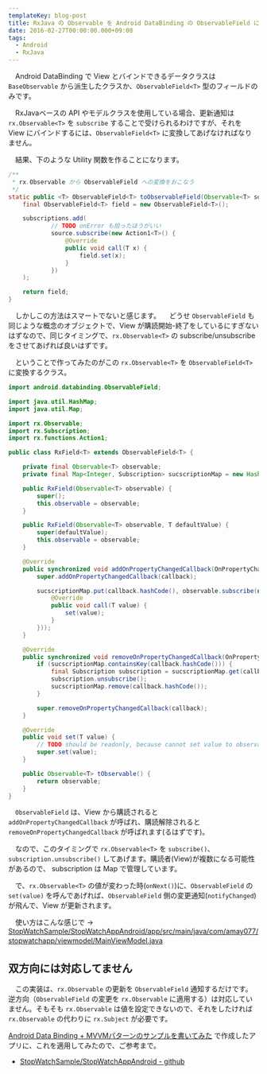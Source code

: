 ```yaml
---
templateKey: blog-post
title: RxJava の Observable を Android DataBinding の ObservableField に変換する
date: 2016-02-27T00:00:00.000+09:00
tags:
  - Android
  - RxJava
---
```


　Android DataBinding で View とバインドできるデータクラスは ``BaseObservable`` から派生したクラスか、``ObservableField<T>`` 型のフィールドのみです。
<!--more-->

　RxJavaベースの API やモデルクラスを使用している場合、更新通知は ``rx.Observable<T>`` を ``subscribe`` することで受けられるわけですが、それを View にバインドするには、``ObservableField<T>`` に変換してあげなければなりません。

　結果、下のような Utility 関数を作ることになります。

```java
/**
 * rx.Observable から ObservableField への変換をおこなう
 */
static public <T> ObservableField<T> toObservableField(Observable<T> source, CompositeSubscription subscriptions) {
    final ObservableField<T> field = new ObservableField<T>();

    subscriptions.add(
            // TODO onError も拾ったほうがいい
            source.subscribe(new Action1<T>() {
                @Override
                public void call(T x) {
                    field.set(x);
                }
            })
    );

    return field;
}
```

　しかしこの方法はスマートでないと感じます。
　どうせ ``ObservableField`` も同じような概念のオブジェクトで、View が購読開始-終了をしているにすぎないはずなので、同じタイミングで、``rx.Observable<T>`` の subscribe/unsubscribe をさせてあげれば良いはずです。

　ということで作ってみたのがこの ``rx.Observable<T>`` を ``ObservableField<T>`` に変換するクラス。

```java
import android.databinding.ObservableField;

import java.util.HashMap;
import java.util.Map;

import rx.Observable;
import rx.Subscription;
import rx.functions.Action1;

public class RxField<T> extends ObservableField<T> {

    private final Observable<T> observable;
    private final Map<Integer, Subscription> sucscriptionMap = new HashMap<Integer, Subscription>();

    public RxField(Observable<T> observable) {
        super();
        this.observable = observable;
    }

    public RxField(Observable<T> observable, T defaultValue) {
        super(defaultValue);
        this.observable = observable;
    }

    @Override
    public synchronized void addOnPropertyChangedCallback(OnPropertyChangedCallback callback) {
        super.addOnPropertyChangedCallback(callback);

        sucscriptionMap.put(callback.hashCode(), observable.subscribe(new Action1<T>() {
            @Override
            public void call(T value) {
                set(value);
            }
        }));
    }

    @Override
    public synchronized void removeOnPropertyChangedCallback(OnPropertyChangedCallback callback) {
        if (sucscriptionMap.containsKey(callback.hashCode())) {
            final Subscription subscription = sucscriptionMap.get(callback.hashCode());
            subscription.unsubscribe();
            sucscriptionMap.remove(callback.hashCode());
        }

        super.removeOnPropertyChangedCallback(callback);
    }

    @Override
    public void set(T value) {
        // TODO should be readonly, because cannot set value to observable
        super.set(value);
    }

    public Observable<T> tObservable() {
        return observable;
    }
}
```


　``ObservableField`` は、View から購読されると ``addOnPropertyChangedCallback`` が呼ばれ、購読解除されると ``removeOnPropertyChangedCallback`` が呼ばれます(るはずです)。

　なので、このタイミングで ``rx.Observable<T>`` を ``subscribe()``、``subscription.unsubscribe()`` してあげます。購読者(View)が複数になる可能性があるので、 subscription は Map で管理しています。

　で、``rx.Observable<T>`` の値が変わった時(``onNext()``)に、``ObservableField`` の ``set(value)`` を呼んであげれば、``ObservableField`` 側の変更通知(``notifyChanged``)が飛んで、View が更新されます。

　使い方はこんな感じで → [StopWatchSample/StopWatchAppAndroid/app/src/main/java/com/amay077/stopwatchapp/viewmodel/MainViewModel.java](https://github.com/amay077/StopWatchSample/tree/qiita_20160226/StopWatchAppAndroid/app/src/main/java/com/amay077/stopwatchapp/viewmodel/MainViewModel.java#L51-L67)
　
## 双方向には対応してません

　この実装は、``rx.Observable`` の更新を ``ObservableField`` 通知するだけです。逆方向（``ObservableField`` の変更を ``rx.Observable`` に適用する）は対応していません。そもそも ``rx.Observable`` は値を設定できないので、それをしたければ ``rx.Observable`` の代わりに ``rx.Subject`` が必要です。

[Android Data Binding + MVVMパターンのサンプルを書いてみた](http://qiita.com/amay077/items/b5c788bb3ee9ff84d9b4) で作成したアプリに、これを適用してみたので、ご参考まで。

* [StopWatchSample/StopWatchAppAndroid - github](https://github.com/amay077/StopWatchSample/tree/qiita_20160226/StopWatchAppAndroid)
